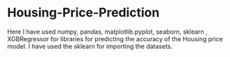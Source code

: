 # Housing-Price-Prediction
 Here I have used numpy, pandas, matplotlib.pyplot, seaborn, sklearn , XGBRegressor for libraries for predicting  the accuracy  of the Housing price model. 
I have used the sklearn for importing the datasets.
